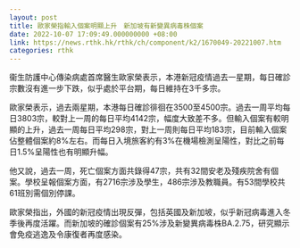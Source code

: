 ```yaml
---
layout: post
title: 歐家榮指輸入個案明顯上升　新加坡有新變異病毒株個案
date: 2022-10-07 17:09:49.000000000 +08:00
link: https://news.rthk.hk/rthk/ch/component/k2/1670049-20221007.htm
categories: rthk
---
```


衞生防護中心傳染病處首席醫生歐家榮表示，本港新冠疫情過去一星期，每日確診宗數沒有進一步下跌，似乎處於平台期，每日維持在3千多宗。

歐家榮表示，過去兩星期，本港每日確診徘徊在3500至4500宗。過去一周平均每日3803宗，較對上一周的每日平均4142宗，幅度大致差不多。但輸入個案有較明顯的上升，過去一周每日平均298宗，對上一周則每日平均183宗，目前輸入個案佔整體個案約8%左右。而每日入境旅客約有3%在機場檢測呈陽性，對比之前每日1.5%呈陽性也有明顯升幅。

他又說，過去一周，死亡個案方面共錄得47宗，共有32間安老及殘疾院舍有個案。學校呈報個案方面，有2716宗涉及學生，486宗涉及教職員。有53間學校共61班別需個別停課。

歐家榮指出，外國的新冠疫情出現反彈，包括英國及新加坡，似乎新冠病毒進入冬季後再度活躍。而新加坡的確診個案有25%涉及新變異病毒株BA.2.75，研究顯示會免疫逃逸及令康復者再度感染。
